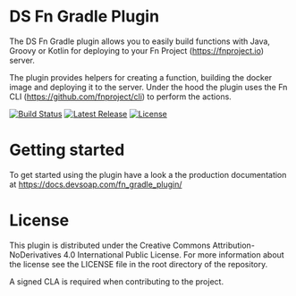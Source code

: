 # DS Fn Gradle Plugin

The DS Fn Gradle plugin allows you to easily build functions with Java, Groovy or Kotlin for deploying to your Fn Project (https://fnproject.io) server.

The plugin provides helpers for creating a function, building the docker image and deploying it to the server. Under the 
hood the plugin uses the Fn CLI (https://github.com/fnproject/cli) to perform the actions.

[![Build Status](https://api.travis-ci.org/devsoap/ds-gradle-fn.svg?branch=master)](https://travis-ci.org/devsoap/ds-gradle-fn)
[![Latest Release](https://img.shields.io/github/release/devsoap/ds-gradle-fn.svg)](https://plugins.gradle.org/plugin/fn-gradle-plugin)
[![License](https://img.shields.io/github/license/devsoap/ds-gradle-fn.svg)](https://github.com/devsoap/ds-gradle-fn/blob/master/LICENSE)

# Getting started
To get started using the plugin have a look a the production documentation at https://docs.devsoap.com/fn_gradle_plugin/

# License
This plugin is distributed under the Creative Commons Attribution-NoDerivatives 4.0 International Public License. For more information about the license see the LICENSE file in the root directory of the repository.

A signed CLA is required when contributing to the project.

